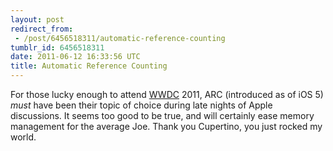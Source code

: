 ```yaml
---
layout: post
redirect_from:
 - /post/6456518311/automatic-reference-counting
tumblr_id: 6456518311
date: 2011-06-12 16:33:56 UTC
title: Automatic Reference Counting
---
```


For those lucky enough to attend [WWDC](http://developer.apple.com/wwdc/) 2011, ARC (introduced as of iOS 5) _must_ have been their topic of choice during late nights of Apple discussions. It seems too good to be true, and will certainly ease memory management for the average Joe. Thank you Cupertino, you just rocked my world.
